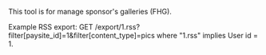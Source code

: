 This tool is for manage sponsor's galleries (FHG).

Example RSS export:
GET /export/1.rss?filter[paysite_id]=1&filter[content_type]=pics
where "1.rss" implies User id = 1.
